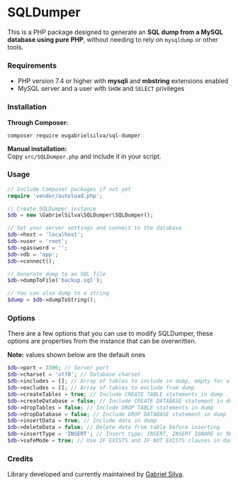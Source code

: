 # SQLDumper
This is a PHP package designed to generate an **SQL dump from a MySQL database using pure PHP**, without needing to rely on `mysqldump` or other tools.

### Requirements
- PHP version 7.4 or higher with **mysqli** and **mbstring** extensions enabled
- MySQL server and a user with `SHOW` and `SELECT` privileges

### Installation
**Through Composer:**
```
composer require eugabrielsilva/sql-dumper
```

**Manual installation:**\
Copy `src/SQLDumper.php` and include it in your script.

### Usage
```php
// Include Composer packages if not yet
require 'vendor/autoload.php';

// Create SQLDumper instance
$db = new \GabrielSilva\SQLDumper\SQLDumper();

// Set your server settings and connect to the database
$db->host = 'localhost';
$db->user = 'root';
$db->password = '';
$db->db = 'app';
$db->connect();

// Generate dump to an SQL file
$db->dumpToFile('backup.sql');

// You can also dump to a string
$dump = $db->dumpToString();
```

### Options
There are a few options that you can use to modify SQLDumper, these options are properties from the instance that can be overwritten.

**Note:** values shown below are the default ones

```php
$db->port = 3306; // Server port
$db->charset = 'utf8'; // Database charset
$db->includes = []; // Array of tables to include in dump, empty for all
$db->excludes = []; // Array of tables to exclude from dump
$db->createTables = true; // Include CREATE TABLE statements in dump
$db->createDatabase = false; // Include CREATE DATABASE statement in dump
$db->dropTables = false; // Include DROP TABLE statements in dump
$db->dropDatabase = false; // Include DROP DATABASE statement in dump
$db->insertData = true; // Include data in dump
$db->deleteData = false; // Delete data from table before inserting
$db->insertType = 'INSERT'; // Insert type: INSERT, INSERT IGNORE or REPLACE
$db->safeMode = true; // Use IF EXISTS and IF NOT EXISTS clauses in dump
```

### Credits
Library developed and currently maintained by [Gabriel Silva](https://github.com/eugabrielsilva).
